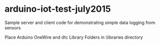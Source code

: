 # arduino-iot-test-july2015
Sample server and client code for demonstrating simple data logging from sensors

Place Arduino OneWire and dtc Library Folders in <your-path-to-Arduino-Directory>\libraries directory
